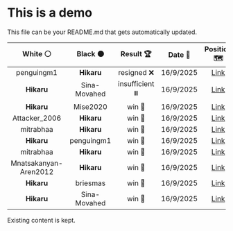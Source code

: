 # This is a demo

This file can be your README.md that gets automatically updated.

<!--START_SECTION:chessStats-->
<!-- Automatically generated with https://github.com/Balastrong/chess-stats-action -->

| White ⚪ | Black ⚫ | Result 🏆 | Date 📅 | Position 🗺️ |
|:---:|:---:|:---:|:---:|:---:|
| penguingm1 | **Hikaru** | resigned ❌ | 16/9/2025 | <a href="http://www.ee.unb.ca/cgi-bin/tervo/fen.pl?select=8/8/8/2p1kBpp/2Pn2P1/4K3/5NP1/8 w - - 0 40">Link</a> |
| **Hikaru** | Sina-Movahed | insufficient ⏸️ | 16/9/2025 | <a href="http://www.ee.unb.ca/cgi-bin/tervo/fen.pl?select=8/8/8/2K2k2/8/8/8/8 b - - 0 77">Link</a> |
| **Hikaru** | Mise2020 | win 🥇 | 16/9/2025 | <a href="http://www.ee.unb.ca/cgi-bin/tervo/fen.pl?select=QRr5/p1pk1ppp/4p3/3p4/3q4/8/P1P2PPP/2B2RK1 b - - 0 17">Link</a> |
| Attacker_2006 | **Hikaru** | win 🥇 | 16/9/2025 | <a href="http://www.ee.unb.ca/cgi-bin/tervo/fen.pl?select=3q2k1/p6p/8/5pp1/3PPb2/1P1R2Q1/P5PK/2r5 w - - 0 45">Link</a> |
| mitrabhaa | **Hikaru** | win 🥇 | 16/9/2025 | <a href="http://www.ee.unb.ca/cgi-bin/tervo/fen.pl?select=8/2p2p1k/1pNp1Qp1/pP1P2p1/P1P2bP1/5P2/3q4/3K4 w - - 22 47">Link</a> |
| **Hikaru** | penguingm1 | win 🥇 | 16/9/2025 | <a href="http://www.ee.unb.ca/cgi-bin/tervo/fen.pl?select=8/8/3p2p1/3R1r1p/1p1PR1kP/6P1/5BK1/1r6 b - - 2 54">Link</a> |
| mitrabhaa | **Hikaru** | win 🥇 | 16/9/2025 | <a href="http://www.ee.unb.ca/cgi-bin/tervo/fen.pl?select=8/1pRr2k1/1P5p/4r1p1/1R2p3/6PP/5PK1/3q4 w - - 0 57">Link</a> |
| Mnatsakanyan-Aren2012 | **Hikaru** | win 🥇 | 16/9/2025 | <a href="http://www.ee.unb.ca/cgi-bin/tervo/fen.pl?select=rqr3k1/5p1p/1p2pbp1/1b1p4/3P3B/1p2P1P1/1Q3PBP/2R3K1 w - - 0 26">Link</a> |
| **Hikaru** | briesmas | win 🥇 | 16/9/2025 | <a href="http://www.ee.unb.ca/cgi-bin/tervo/fen.pl?select=8/pb6/4k3/2p4p/8/2P2P2/PP3K2/7R b - - 3 33">Link</a> |
| **Hikaru** | Sina-Movahed | win 🥇 | 16/9/2025 | <a href="http://www.ee.unb.ca/cgi-bin/tervo/fen.pl?select=8/7p/4kpp1/4p3/P1K1P3/5P2/P1nB2PP/8 b - - 2 47">Link</a> |

<!--END_SECTION:chessStats-->

Existing content is kept.
